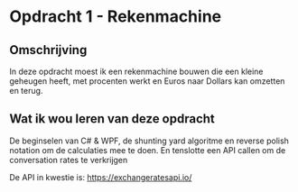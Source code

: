 # Opdracht 1 - Rekenmachine

## Omschrijving

In deze opdracht moest ik een rekenmachine bouwen die een kleine geheugen heeft, met procenten werkt en Euros naar Dollars kan omzetten en terug.

## Wat ik wou leren van deze opdracht

De beginselen van C# & WPF, de shunting yard algoritme en reverse polish notation om de calculaties mee te doen. En tenslotte een API callen om de conversation rates te verkrijgen

De API in kwestie is: https://exchangeratesapi.io/